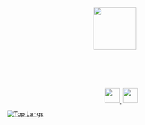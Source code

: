 <div align="center">
  <img src="https://media.giphy.com/media/M9gbBd9nbDrOTu1Mqx/giphy.gif" width="100"/>
</div>

<div align="center" style="margin-top:90px;">
  <a href="https://www.linkedin.com/in/oliver-carmont/" style="margin-top:30px; margin-left:30px;">
    <img height="35px" src="https://cdn-icons-png.flaticon.com/512/174/174857.png" />
  </a>
   <a>
    <img height="35px" />
  </a>
  <a href="https://www.youtube.com/@olivercarmont3792">
    <img height="35px" src="https://cdn-icons-png.flaticon.com/512/1384/1384060.png" />
  </a>
</div>

[![Top Langs](https://github-readme-stats.vercel.app/api/top-langs/?username=olivercarmont&layout=compact&theme=vision-friendly-dark)](https://github.com/anuraghazra/github-readme-stats)
